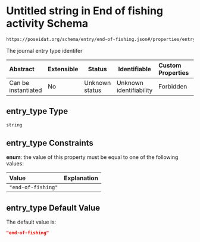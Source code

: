 # Untitled string in End of fishing activity Schema

```txt
https://poseidat.org/schema/entry/end-of-fishing.json#/properties/entry_type
```

The journal entry type identifer


| Abstract            | Extensible | Status         | Identifiable            | Custom Properties | Additional Properties | Access Restrictions | Defined In                                                                        |
| :------------------ | ---------- | -------------- | ----------------------- | :---------------- | --------------------- | ------------------- | --------------------------------------------------------------------------------- |
| Can be instantiated | No         | Unknown status | Unknown identifiability | Forbidden         | Allowed               | none                | [end-of-fishing.json\*](schemas/entry/end-of-fishing.json "open original schema") |

## entry_type Type

`string`

## entry_type Constraints

**enum**: the value of this property must be equal to one of the following values:

| Value              | Explanation |
| :----------------- | ----------- |
| `"end-of-fishing"` |             |

## entry_type Default Value

The default value is:

```json
"end-of-fishing"
```
